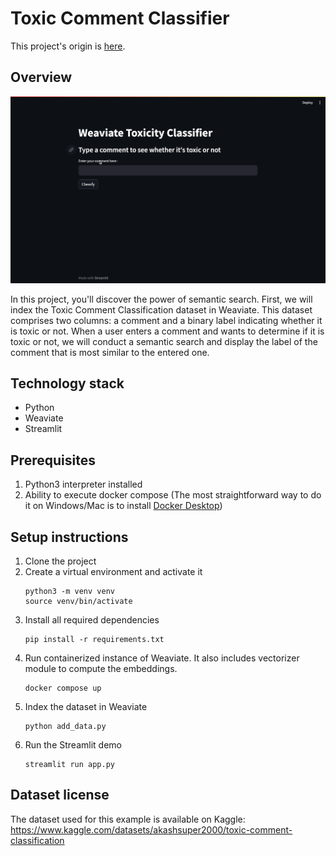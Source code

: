 # Toxic Comment Classifier

This project's origin is [here](https://github.com/weaviate/weaviate-examples/tree/main/weaviate-toxic-comment-classifier).

## Overview
![Demo](demo.gif)

In this project, you'll discover the power of semantic search. 
First, we will index the Toxic Comment Classification dataset in Weaviate. 
This dataset comprises two columns: a comment and a binary label indicating whether it is toxic or not. 
When a user enters a comment and wants to determine if it is toxic or not, 
we will conduct a semantic search and display the label of the comment that is most similar to the entered one.

## Technology stack
- Python
- Weaviate
- Streamlit

## Prerequisites
1. Python3 interpreter installed
1. Ability to execute docker compose 
(The most straightforward way to do it on Windows/Mac is to install 
[Docker Desktop](https://www.docker.com/products/docker-desktop/))

## Setup instructions 
1. Clone the project
1. Create a virtual environment and activate it
    ```shell
    python3 -m venv venv
    source venv/bin/activate
    ```
1. Install all required dependencies 
    ```shell
    pip install -r requirements.txt
    ```
1. Run containerized instance of Weaviate. It also includes vectorizer module to compute the embeddings.
    ```shell
    docker compose up
    ```
1. Index the dataset in Weaviate
    ```shell
    python add_data.py
    ```
1. Run the Streamlit demo
   ```shell
   streamlit run app.py
   ```

## Dataset license

The dataset used for this example is available on Kaggle: 
https://www.kaggle.com/datasets/akashsuper2000/toxic-comment-classification
